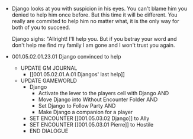 - Django looks at you with suspicion in his eyes. You can't blame him you denied to help him once before. But this time it will be different. You really are commited to help him no matter what, it is the only way for both of you to succeed.
  
  Django sighs: "Allright! I'll help you. But if you betray your word and don't help me find my family I am gone and I won't trust you again.
- 001.05.02.01.23.01 Django convinced to help
	- UPDATE GM JOURNAL
		- [[001.05.02.01.A.01 Djangos' last help]]
	- UPDATE GAMEWORLD
		- Django
			- Activate the lever to the players cell with Django AND
			- Move Django into Without Encounter Folder AND
			- Set Django to Follow Party AND
			- Make Django a companion for a player
		- SET ENCOUNTER [[001.05.03.02 Django]] to Ally
		- SET ENCOUNTER [[001.05.03.01 Pierre]] to Hostile
		- END DIALOGUE
